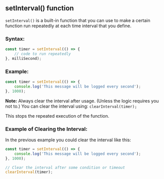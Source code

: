 ## setInterval() function

`setInterval()` is a built-in function that you can use to make a certain function run repeatedly at each time interval that you define.

### Syntax:
```javascript
const timer = setInterval(() => {
    // code to run repeatedly
}, milliSecond);
```

### Example:
```javascript
const timer = setInterval(() => {
    console.log('This message will be logged every second');
}, 1000);
```

**Note:**
Always clear the interval after usage. (Unless the logic requires you not to.)
You can clear the interval using:
`clearInterval(timer);`

This stops the repeated execution of the function.

### Example of Clearing the Interval:
In the previous example you could clear the interval like this:
```javascript
const timer = setInterval(() => {
    console.log('This message will be logged every second');
}, 1000);

// Clear the interval after some condition or timeout
clearInterval(timer);
```